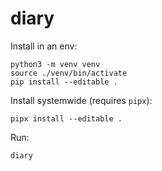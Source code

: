 # diary

Install in an env:
```
python3 -m venv venv
source ./venv/bin/activate
pip install --editable .
```

Install  systemwide (requires `pipx`):
```
pipx install --editable .
```

Run:
```
diary
```
